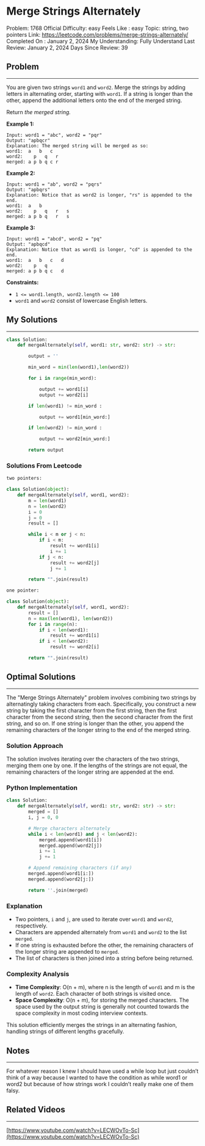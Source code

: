 # Merge Strings Alternately

Problem: 1768
Official Difficulty: easy
Feels Like : easy
Topic: string, two pointers
Link: https://leetcode.com/problems/merge-strings-alternately/
Completed On : January 2, 2024
My Understanding: Fully Understand
Last Review: January 2, 2024
Days Since Review: 39

## Problem

---

You are given two strings `word1` and `word2`. Merge the strings by adding letters in alternating order, starting with `word1`. If a string is longer than the other, append the additional letters onto the end of the merged string.

Return *the merged string.*

**Example 1:**

```
Input: word1 = "abc", word2 = "pqr"
Output: "apbqcr"
Explanation: The merged string will be merged as so:
word1:  a   b   c
word2:    p   q   r
merged: a p b q c r

```

**Example 2:**

```
Input: word1 = "ab", word2 = "pqrs"
Output: "apbqrs"
Explanation: Notice that as word2 is longer, "rs" is appended to the end.
word1:  a   b
word2:    p   q   r   s
merged: a p b q   r   s

```

**Example 3:**

```
Input: word1 = "abcd", word2 = "pq"
Output: "apbqcd"
Explanation: Notice that as word1 is longer, "cd" is appended to the end.
word1:  a   b   c   d
word2:    p   q
merged: a p b q c   d

```

**Constraints:**

- `1 <= word1.length, word2.length <= 100`
- `word1` and `word2` consist of lowercase English letters.

## My Solutions

---

```python
class Solution:
    def mergeAlternately(self, word1: str, word2: str) -> str:

        output = ''

        min_word = min(len(word1),len(word2))

        for i in range(min_word):

            output += word1[i]
            output += word2[i]

        if len(word1) != min_word :

            output += word1[min_word:]

        if len(word2) != min_word : 

            output += word2[min_word:]

        return output
```

### Solutions From Leetcode

```python
two pointers: 

class Solution(object):
    def mergeAlternately(self, word1, word2):
        m = len(word1)
        n = len(word2)
        i = 0
        j = 0
        result = []

        while i < m or j < n:
            if i < m:
                result += word1[i]
                i += 1
            if j < n:
                result += word2[j]
                j += 1

        return "".join(result)
```

```python
one pointer:

class Solution(object):
    def mergeAlternately(self, word1, word2):
        result = []
        n = max(len(word1), len(word2))
        for i in range(n):
            if i < len(word1):
                result += word1[i]
            if i < len(word2):
                result += word2[i]

        return "".join(result)
```

## Optimal Solutions

---

The "Merge Strings Alternately" problem involves combining two strings by alternatingly taking characters from each. Specifically, you construct a new string by taking the first character from the first string, then the first character from the second string, then the second character from the first string, and so on. If one string is longer than the other, you append the remaining characters of the longer string to the end of the merged string.

### Solution Approach

The solution involves iterating over the characters of the two strings, merging them one by one. If the lengths of the strings are not equal, the remaining characters of the longer string are appended at the end.

### Python Implementation

```python
class Solution:
    def mergeAlternately(self, word1: str, word2: str) -> str:
        merged = []
        i, j = 0, 0

        # Merge characters alternately
        while i < len(word1) and j < len(word2):
            merged.append(word1[i])
            merged.append(word2[j])
            i += 1
            j += 1

        # Append remaining characters (if any)
        merged.append(word1[i:])
        merged.append(word2[j:])

        return ''.join(merged)

```

### Explanation

- Two pointers, `i` and `j`, are used to iterate over `word1` and `word2`, respectively.
- Characters are appended alternately from `word1` and `word2` to the list `merged`.
- If one string is exhausted before the other, the remaining characters of the longer string are appended to `merged`.
- The list of characters is then joined into a string before being returned.

### Complexity Analysis

- **Time Complexity**: O(n + m), where n is the length of `word1` and m is the length of `word2`. Each character of both strings is visited once.
- **Space Complexity**: O(n + m), for storing the merged characters. The space used by the output string is generally not counted towards the space complexity in most coding interview contexts.

This solution efficiently merges the strings in an alternating fashion, handling strings of different lengths gracefully.

## Notes

---

For whatever reason I knew I should have used a while loop but just couldn’t think of a way because I wanted to have the condition as while word1 or word2 but because of how strings work I couldn’t really make one of them falsy.

## Related Videos

---

[https://www.youtube.com/watch?v=LECWOvTo-Sc](https://www.youtube.com/watch?v=LECWOvTo-Sc)